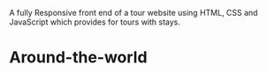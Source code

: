 A fully Responsive front end of a tour website using HTML, CSS and JavaScript which provides for tours with stays.
# Around-the-world
